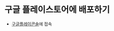 # 구글 플레이스토어에 배포하기
- [구글플레이콘솔](https://play.google.com/console/u/0/developers/8702211406962858591/app-list)에 접속

